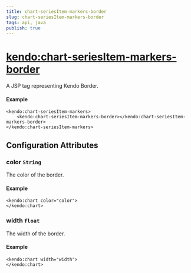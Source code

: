 ```yaml
---
title: chart-seriesItem-markers-border
slug: chart-seriesItem-markers-border
tags: api, java
publish: true
---
```


# <kendo:chart-seriesItem-markers-border>
A JSP tag representing Kendo Border.

#### Example
    <kendo:chart-seriesItem-markers>
        <kendo:chart-seriesItem-markers-border></kendo:chart-seriesItem-markers-border>
    </kendo:chart-seriesItem-markers>


## Configuration Attributes


### color `String`

The color of the border.

#### Example
    <kendo:chart color="color">
    </kendo:chart>



### width `float`

The width of the border.

#### Example
    <kendo:chart width="width">
    </kendo:chart>


